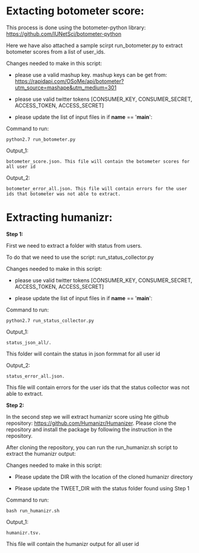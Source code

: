 # Extacting botometer score:

This process is done using the botometer-python library: https://github.com/IUNetSci/botometer-python

Here we have also attached a sample scirpt run_botometer.py to extract botometer scores from a list of user_ids.

Changes needed to make in this script:

- please use a valid mashup key. mashup keys can be get from: https://rapidapi.com/OSoMe/api/botometer?utm_source=mashape&utm_medium=301

- please use valid twitter tokens [CONSUMER_KEY, CONSUMER_SECRET, ACCESS_TOKEN, ACCESS_SECRET]

- please update the list of input files in if __name__ == '__main__':


Command to run: 

	python2.7 run_botometer.py
	

Output_1:

	botometer_score.json. This file will contain the botometer scores for all user id
	
Output_2: 

	botometer_error_all.json. This file will contain errors for the user ids that botometer was not able to extract.
	

# Extracting humanizr: 
	
**Step 1:** 

First we need to extract a folder with status from users.

To do that we need to use the script: run_status_collector.py
	
Changes needed to make in this script:

- please use valid twitter tokens [CONSUMER_KEY, CONSUMER_SECRET, ACCESS_TOKEN, ACCESS_SECRET]

- please update the list of input files in if __name__ == '__main__':


Command to run: 

	python2.7 run_status_collector.py

Output_1: 

	status_json_all/. 
	
This folder will contain the status in json formmat for all user id
	
	
Output_2: 

	status_error_all.json. 

This file will contain errors for the user ids that the status collector was not able to extract.

**Step 2:** 

In the second step we will extract humanizr score using hte github repository: https://github.com/Humanizr/Humanizer. Please clone the repository and install the package by following the instruction in the repository.

After cloning the repository, you can run the run_humanizr.sh script to extract the humanizr output:  

Changes needed to make in this script:

- Please update the DIR with the location of the cloned humanizr directory 

- Please update the TWEET_DIR with the status folder found using Step 1

Command to run: 

	bash run_humanizr.sh

Output_1: 

	humanizr.tsv. 

This file will contain the humanizr output for all user id











